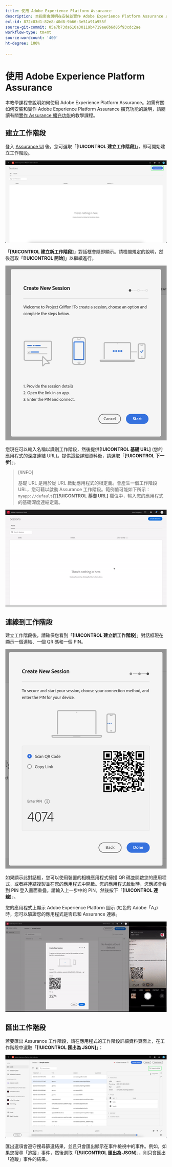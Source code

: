 ```yaml
---
title: 使用 Adobe Experience Platform Assurance
description: 本指南會說明在安裝並實作 Adob​​e Experience Platform Assurance 之後如何使用。
exl-id: 872c83d1-82e8-40d8-9b66-3e51a91a955f
source-git-commit: 05a7b73da610a30119b4719ae6b6d85f93cdc2ae
workflow-type: tm+mt
source-wordcount: '400'
ht-degree: 100%

---
```


# 使用 Adobe Experience Platform Assurance

本教學課程會說明如何使用 Adob&#x200B;&#x200B;e Experience Platform Assurance。如需有關如何安裝和實作 Adob&#x200B;&#x200B;e Experience Platform Assurance 擴充功能的說明，請閱讀有關[實作 Assurance 擴充功能](./implement-assurance.md)的教學課程。

## 建立工作階段

登入 [Assurance UI](https://experience.adobe.com/assurance) 後，您可選取「**[!UICONTROL 建立工作階段]**」，即可開始建立工作階段。

![建立工作階段按鈕會反白顯示，向您顯示可以在哪裡建立工作階段。](./images/using-assurance/create-session.png)

「**[!UICONTROL 建立新工作階段]**」對話框會隨即顯示。請檢閱規定的說明，然後選取「**[!UICONTROL 開始]**」以繼續進行。

![「建立新工作階段」對話框會隨即顯示，其中會顯示有關如何使用 Assurance 的說明。](./images/using-assurance/create-new-session.png)

您現在可以輸入名稱以識別工作階段，然後提供&#x200B;**[!UICONTROL 基礎 URL]** (您的應用程式的深度連結 URL)。提供這些詳細資料後，請選取「**[!UICONTROL 下一步]**」。

>[!INFO]
>
>基礎 URL 是用於從 URL 啟動應用程式的根定義。會產生一個工作階段 URL，您可藉以啟動 Assurance 工作階段。範例值可能如下所示：`myapp://default`在&#x200B;**[!UICONTROL 基礎 URL]** 欄位中，輸入您的應用程式的基礎深度連結定義。

![建立新工作階段的完整工作流程即會顯示。](./images/using-assurance/create-session.gif)

## 連線到工作階段

建立工作階段後，請確保您看到「**[!UICONTROL 建立新工作階段]**」對話框現在顯示一個連結、一個 QR 碼和一個 PIN。

![顯示連線到 Assurance 工作階段的選項的對話框會隨即顯示。](./images/using-assurance/create-new-session-pin.png)

如果顯示此對話框，您可以使用裝置的相機應用程式掃描 QR 碼並開啟您的應用程式，或者將連結複製並在您的應用程式中開啟。您的應用程式啟動時，您應該會看到 PIN 登入畫面重疊。請輸入上一步中的 PIN，然後按下「**[!UICONTROL 連線]**」。

您的應用程式上顯示 Adob&#x200B;&#x200B;e Experience Platform 圖示 (紅色的 Adob&#x200B;&#x200B;e「A」) 時，您可以驗證您的應用程式是否已和 Assurance 連線。

![將您的應用程式和 Assurance 工作階段連線的完整工作流程會隨即顯示。](./images/using-assurance/connect-session.gif)

## 匯出工作階段

若要匯出 Assurance 工作階段，請在應用程式的工作階段詳細資料頁面上，在工作階段中選取「**[!UICONTROL 匯出為 JSON]**」：

![匯出一個工作階段](./images/using-assurance/export-session.png)

匯出選項會遵守搜尋篩選結果，並且只會匯出顯示在事件檢視中的事件。例如，如果您搜尋「追蹤」事件，然後選取「**[!UICONTROL 匯出為 JSON]**」，則只會匯出「追蹤」事件的結果。
